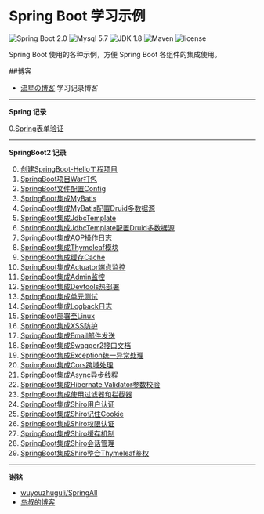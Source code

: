 
Spring Boot 学习示例
=========================

![Spring Boot 2.0](https://img.shields.io/badge/Spring%20Boot-2.0-brightgreen.svg)
![Mysql 5.7](https://img.shields.io/badge/Mysql-5.6-blue.svg)
![JDK 1.8](https://img.shields.io/badge/JDK-1.8-brightgreen.svg)
![Maven](https://img.shields.io/badge/Maven-3.5.0-yellowgreen.svg)
![license](https://img.shields.io/badge/license-MPL--2.0-blue.svg)
 
Spring Boot 使用的各种示例，方便 Spring Boot 各组件的集成使用。

##博客
- [流星の博客](https://blog.liuxing.group/) 学习记录博客

---

**Spring 记录**

0.[Spring表单验证](https://blog.liuxing.group/2019/11/26/spring%E8%A1%A8%E5%8D%95%E6%A0%A1%E9%AA%8C/)

---

**SpringBoot2 记录**

0. [创建SpringBoot-Hello工程项目](https://blog.liuxing.group/2019/11/20/%e4%bd%bf%e7%94%a8spring-boot/)
1. [SpringBoot项目War打包](https://blog.liuxing.group/2019/11/20/springboot%e9%a1%b9%e7%9b%aewar%e6%89%93%e5%8c%85/)
2. [SpringBoot文件配置Config](https://blog.liuxing.group/2019/11/20/springboot%e9%9b%86%e6%88%90%e9%85%8d%e7%bd%ae%e6%96%87%e4%bb%b6/)
3. [SpringBoot集成MyBatis](https://blog.liuxing.group/2019/11/20/springboot%e9%9b%86%e6%88%90mybatis/)
4. [SpringBoot集成MyBatis配置Druid多数据源](https://blog.liuxing.group/2019/11/21/springboot-mybatis%e9%9b%86%e6%88%90druid%e5%a4%9a%e6%95%b0%e6%8d%ae%e6%ba%90/)
5. [SpringBoot集成JdbcTemplate](https://blog.liuxing.group/2019/11/21/springboot%e9%9b%86%e6%88%90jdbctemplate/)
6. [SpringBoot集成JdbcTemplate配置Druid多数据源](https://blog.liuxing.group/2019/11/21/springboot-jdbctemplate%e9%9b%86%e6%88%90druid%e5%a4%9a%e6%95%b0%e6%8d%ae%e6%ba%90/)
7. [SpringBoot集成AOP操作日志](https://blog.liuxing.group/2019/11/21/springboot%e9%9b%86%e6%88%90aop%e6%97%a5%e5%bf%97/)
8. [SpringBoot集成Thymeleaf模块](https://blog.liuxing.group/2019/11/21/springboot%e9%9b%86%e6%88%90thymeleaf/)
9. [SpringBoot集成缓存Cache](https://blog.liuxing.group/2019/11/21/springboot%e9%9b%86%e6%88%90redis-cache/)
10. [SpringBoot集成Actuator端点监控](https://blog.liuxing.group/2019/11/22/springboot%e9%9b%86%e6%88%90actuator%e7%ab%af%e7%82%b9%e7%9b%91%e6%8e%a7/)
11. [SpringBoot集成Admin监控](https://blog.liuxing.group/2019/11/22/springboot%e9%9b%86%e6%88%90admin%e7%9b%91%e6%8e%a7/)
12. [SpringBoot集成Devtools热部署](https://blog.liuxing.group/2019/11/22/springboot%e9%9b%86%e6%88%90devtools%e7%83%ad%e9%83%a8%e7%bd%b2/)
13. [SpringBoot集成单元测试](https://blog.liuxing.group/2019/11/22/springboot%e9%9b%86%e6%88%90%e5%8d%95%e5%85%83%e6%b5%8b%e8%af%95/)
14. [SpringBoot集成Logback日志](https://blog.liuxing.group/2019/11/25/springboot%e9%9b%86%e6%88%90logback%e6%97%a5%e5%bf%97/)
15. [SpringBoot部署至Linux](https://blog.liuxing.group/2019/11/25/springboot%e9%83%a8%e7%bd%b2%e8%87%b3linux/)
16. [SpringBoot集成XSS防护](https://blog.liuxing.group/2019/11/25/springboot%e9%9b%86%e6%88%90xss%e9%98%b2%e6%8a%a4/)
17. [SpringBoot集成Email邮件发送](https://blog.liuxing.group/2019/11/25/springboot%e9%9b%86%e6%88%90email/)
18. [SpringBoot集成Swagger2接口文档](https://blog.liuxing.group/2019/11/25/springboot%e9%9b%86%e6%88%90swagger2%e6%8e%a5%e5%8f%a3%e6%96%87%e6%a1%a3/)
19. [SpringBoot集成Exception统一异常处理](https://blog.liuxing.group/2019/11/25/springboot%E9%9B%86%E6%88%90exception%E5%85%A8%E5%B1%80%E5%BC%82%E5%B8%B8%E5%A4%84%E7%90%86/)
20. [SpringBoot集成Cors跨域处理](https://blog.liuxing.group/2019/11/25/springboot%E8%B7%A8%E5%9F%9F%E5%A4%84%E7%90%86/)
21. [SpringBoot集成Async异步线程](https://blog.liuxing.group/2019/11/26/springboot%E9%9B%86%E6%88%90async%E5%BC%82%E6%AD%A5%E7%BA%BF%E7%A8%8B/)
22. [SpringBoot集成Hibernate Validator参数校验](https://blog.liuxing.group/2019/11/26/springboot%E9%9B%86%E6%88%90hibernate-validator%E5%8F%82%E6%95%B0%E6%A0%A1%E9%AA%8C/)
23. [SpringBoot集成使用过滤器和拦截器](https://blog.liuxing.group/2019/11/26/springboot%E4%BD%BF%E7%94%A8%E8%BF%87%E6%BB%A4%E5%99%A8%E5%92%8C%E6%8B%A6%E6%88%AA%E5%99%A8/)
24. [SpringBoot集成Shiro用户认证](https://blog.liuxing.group/2019/11/26/springboot%e9%9b%86%e6%88%90-shiro%e7%94%a8%e6%88%b7%e8%ae%a4%e8%af%81/)
25. [SpringBoot集成Shiro记住Cookie](https://blog.liuxing.group/2019/11/27/springboot%E9%9B%86%E6%88%90shiro%E8%AE%B0%E4%BD%8Fcookie/)
26. [SpringBoot集成Shiro权限认证](https://blog.liuxing.group/2019/11/28/springboot%E9%9B%86%E6%88%90-shiro%E6%9D%83%E9%99%90%E8%AE%A4%E8%AF%81/)
27. [SpringBoot集成Shiro缓存机制](https://blog.liuxing.group/2019/11/29/springboot%e9%9b%86%e6%88%90shiro%e7%bc%93%e5%ad%98%e6%9c%ba%e5%88%b6/)
28. [SpringBoot集成Shiro会话管理](https://blog.liuxing.group/2019/11/29/springboot%e9%9b%86%e6%88%90shiro%e4%bc%9a%e8%af%9d%e7%ae%a1%e7%90%86/)
29. [SpringBoot集成Shiro整合Thymeleaf鉴权](https://blog.liuxing.group/2019/11/29/springboot%e9%9b%86%e6%88%90shiro-thymeleaf%e9%89%b4%e6%9d%83/)



---

**谢铭**

- [wuyouzhuguli/SpringAll](https://github.com/wuyouzhuguli/SpringAll)
- [鸟叔的博客](https://mrbird.cc/)
